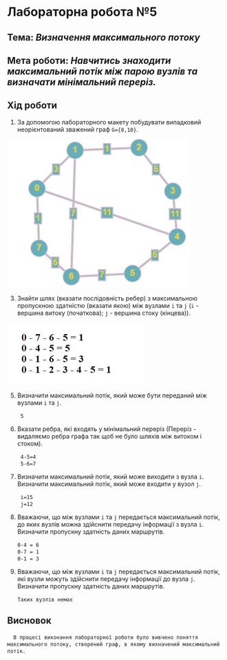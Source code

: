 # Лабораторна робота №5
## Тема: _Визначення максимального потоку_
## Мета роботи: _Навчитись знаходити максимальний потік між парою вузлів та визначати мінімальний переріз._

## Хід роботи

1. За допомогою лабораторного макету побудувати випадковий неорієнтований зважений граф `G={8,10}`.

![alt text](https://github.com/Mentukh/lab5/blob/main/graph.jpg "Graf")

3. Знайти шлях (вказати послідовність ребер) з максимальною пропускною здатністю (вказати якою) між вузлами `i` та `j` (`i` - вершина витоку (початкова); `j` - вершина стоку (кінцева)). 

![alt text](https://github.com/Mentukh/lab5/blob/main/photo5298947714719004009.jpg "Screen1")

5. Визначити максимальний потік, який може бути переданий між вузлами `i` та `j`.

        5

7. Вказати ребра, які входять у мінімальний переріз (Переріз - видаляємо ребра графа так щоб не було шляхів між витоком і стоком).

        4-5=4
        5-6=7 

9. Визначити максимальний потік, який може виходити з вузла `i`. Визначити максимальний потік, який може входити у вузол `j`.

        і=15
        j=12

11. Вважаючи, що між вузлами `i` та `j` передається максимальний потік, до яких вузлів можна здійснити передачу інформації з вузла `і`. Визначити пропускну здатність даних маршрутів.

        0-4 = 6
        0-7 = 1
        0-1 = 3 

13. Вважаючи, що між вузлами `i` та `j` передається максимальний потік, які вузли можуть здійснити передачу інформації до вузла `j`. Визначити пропускну здатність даних маршрутів.

        Таких вузлів немає

## Висновок
      В процесі виконання лабораторної роботи було вивчено поняття максимального потоку, створений граф, в якому вихначений максимальний потік.
